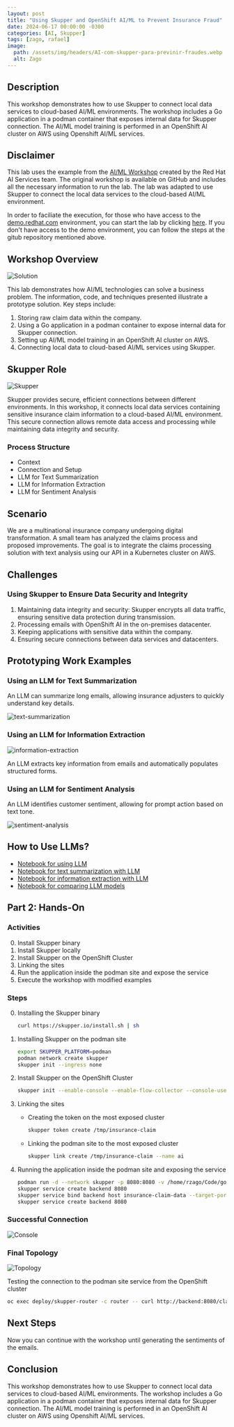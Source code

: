 ```yaml
---
layout: post
title: "Using Skupper and OpenShift AI/ML to Prevent Insurance Fraud"
date: 2024-06-17 00:00:00 -0300
categories: [AI, Skupper]
tags: [zago, rafael]
image:
  path: /assets/img/headers/AI-com-skupper-para-previnir-fraudes.webp
  alt: Zago
---
```


## Description

This workshop demonstrates how to use Skupper to connect local data services to cloud-based AI/ML environments. The workshop includes a Go application in a podman container that exposes internal data for Skupper connection. The AI/ML model training is performed in an OpenShift AI cluster on AWS using Openshift AI/ML services.


## Disclaimer

This lab uses the example from the [AI/ML Workshop](https://github.com/rh-aiservices-bu/insurance-claim-processing) created by the Red Hat AI Services team. The original workshop is available on GitHub and includes all the necessary information to run the lab. The lab was adapted to use Skupper to connect the local data services to the cloud-based AI/ML environment.

In order to faciliate the execution, for those who have access to the [demo.redhat.com](https://demo.redhat.com) environment, you can start the lab by clicking [here](https://demo.redhat.com/catalog?search=insurance&item=babylon-catalog-prod%2Fsandboxes-gpte.ocp-wksp-ai-insurance-claim.prod). If you don't have access to the demo environment, you can follow the steps at the gitub repository mentioned above.

## Workshop Overview

![Solution](/assets/ai-skupper-solution.png)

This lab demonstrates how AI/ML technologies can solve a business problem. The information, code, and techniques presented illustrate a prototype solution. Key steps include:

1. Storing raw claim data within the company.
2. Using a Go application in a podman container to expose internal data for Skupper connection.
3. Setting up AI/ML model training in an OpenShift AI cluster on AWS.
4. Connecting local data to cloud-based AI/ML services using Skupper.


## Skupper Role

![Skupper](/assets/ai-skupper.png)

Skupper provides secure, efficient connections between different environments. In this workshop, it connects local data services containing sensitive insurance claim information to a cloud-based AI/ML environment. This secure connection allows remote data access and processing while maintaining data integrity and security.

### Process Structure

- Context
- Connection and Setup
- LLM for Text Summarization
- LLM for Information Extraction
- LLM for Sentiment Analysis

## Scenario

We are a multinational insurance company undergoing digital transformation. A small team has analyzed the claims process and proposed improvements. The goal is to integrate the claims processing solution with text analysis using our API in a Kubernetes cluster on AWS.

## Challenges

### Using Skupper to Ensure Data Security and Integrity

1. Maintaining data integrity and security: Skupper encrypts all data traffic, ensuring sensitive data protection during transmission.
2. Processing emails with OpenShift AI in the on-premises datacenter.
3. Keeping applications with sensitive data within the company.
4. Ensuring secure connections between data services and datacenters.

## Prototyping Work Examples

### Using an LLM for Text Summarization

An LLM can summarize long emails, allowing insurance adjusters to quickly understand key details.

![text-summarization](/assets/ai-skupper-summarization.png)

### Using an LLM for Information Extraction

![information-extraction](/assets/ai-skupper-llm-info-extract.png)

An LLM extracts key information from emails and automatically populates structured forms.

### Using an LLM for Sentiment Analysis

An LLM identifies customer sentiment, allowing for prompt action based on text tone.

![sentiment-analysis](/assets/ai-skupper-sentiment.png)

## How to Use LLMs?

- [Notebook for using LLM](https://github.com/rh-aiservices-bu/insurance-claim-processing/blob/main/lab-materials/03/03-01-nb-llm-example.ipynb)
- [Notebook for text summarization with LLM](https://github.com/rh-aiservices-bu/insurance-claim-processing/blob/main/lab-materials/03/03-02-summarization.ipynb)
- [Notebook for information extraction with LLM](https://github.com/rh-aiservices-bu/insurance-claim-processing/blob/main/lab-materials/03/03-03-information-extraction.ipynb)
- [Notebook for comparing LLM models](https://github.com/rh-aiservices-bu/insurance-claim-processing/blob/main/lab-materials/03/03-04-comparing-models.ipynb)

## Part 2: Hands-On

### Activities

0. Install Skupper binary
1. Install Skupper locally
2. Install Skupper on the OpenShift Cluster
3. Linking the sites
4. Run the application inside the podman site and expose the service
5. Execute the workshop with modified examples

### Steps

0. Installing the Skupper binary
    ```sh
    curl https://skupper.io/install.sh | sh
    ```

1. Installing Skupper on the podman site
    ```sh
    export SKUPPER_PLATFORM=podman
    podman network create skupper
    skupper init --ingress none
    ```

2. Install Skupper on the OpenShift Cluster
    ```sh
    skupper init --enable-console --enable-flow-collector --console-user admin --console-password admin
    ```

3. Linking the sites

    - Creating the token on the most exposed cluster
        ```sh
        skupper token create /tmp/insurance-claim
        ```
    - Linking the podman site to the most exposed cluster
        ```sh
        skupper link create /tmp/insurance-claim --name ai
        ```

4. Running the application inside the podman site and exposing the service
    ```sh
    podman run -d --network skupper -p 8080:8080 -v /home/rzago/Code/go-flp/data:/app/data --name insurance-claim-data quay.io/rzago/insurance-claim-data:latest
    skupper service create backend 8080
    skupper service bind backend host insurance-claim-data --target-port 8080
    skupper service create backend 8080
    ```

### Successful Connection

![Console](/assets/ai-skupper-successful-connection.png)

### Final Topology

![Topology](/assets/ai-skupper-final-topology.png)

Testing the connection to the podman site service from the OpenShift cluster
    
```sh
oc exec deploy/skupper-router -c router -- curl http://backend:8080/claim/claim1.json
```

## Next Steps

Now you can continue with the workshop until generating the sentiments of the emails.

## Conclusion

This workshop demonstrates how to use Skupper to connect local data services to cloud-based AI/ML environments. The workshop includes a Go application in a podman container that exposes internal data for Skupper connection. The AI/ML model training is performed in an OpenShift AI cluster on AWS using Openshift AI/ML services.
